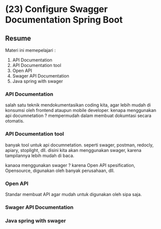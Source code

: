 # (23) Configure Swagger Documentation Spring Boot
## Resume
Materi ini memepelajari :
1. API Documentation
2. API Documentation tool
3. Open API
4. Swager API Documentation
5. Java spring with swager

### API Documentation
salah satu teknik mendokumentasikan coding kita, agar lebih mudah di konsumsi oleh frontend ataupun mobile developer.
kenapa menggunakan api documnetation ? mempermudah dalam membuat dokumtasi secara otomatis.

### API Documentation tool
banyak tool untuk api documnetation. seperti swager, postman, redocly, apiary, stoplight, dll.
disini kita akan menggunakan swager, karena tampilannya lebih mudah di baca.

kanaoa menggunakan swager ? karena Open API spesification, Opensource, digunakan oleh banyak perusahaan, dll.

### Open API
Standar membuat API agar mudah untuk digunakan oleh sipa saja.

### Swager API Documentation
### Java spring with swager